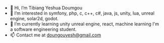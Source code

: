 - 👋 Hi, I’m Tibiang Yeshua Doumgou
- 👀 I’m interested in symfony, php, c, c++, c#, java, js, unity, lua, unreal engine, solar2d, godot.
- 🌱 I’m currently learning unity unreal engine, react, machine learning I'm a software engineering student.
- 📫 Contact me at doungouyesh@gmail.com 

<!---
yeshtibiang/yeshtibiang is a ✨ special ✨ repository because its `README.md` (this file) appears on your GitHub profile.
You can click the Preview link to take a look at your changes.
--->
